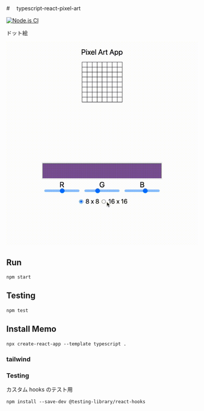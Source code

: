 #　 typescript-react-pixel-art

[![Node.js CI](https://github.com/hironomiu/typescript-react-pixel-art/actions/workflows/node.js.yml/badge.svg)](https://github.com/hironomiu/typescript-react-pixel-art/actions/workflows/node.js.yml)

ドット絵

![demo](demo.gif)

## Run

```
npm start
```

## Testing

```
npm test
```

## Install Memo

```
npx create-react-app --template typescript .
```

### tailwind

[](https://tailwindcss.com/docs/installation)

### Testing

カスタム hooks のテスト用

```
npm install --save-dev @testing-library/react-hooks
```
